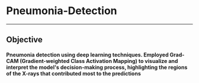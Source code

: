 # Pneumonia-Detection
-----------------------------------------------------------
## Objective
#### Pneumonia detection using deep learning techniques. Employed Grad-CAM (Gradient-weighted Class Activation Mapping) to visualize and interpret the model's decision-making process, highlighting the regions of the X-rays that contributed most to the predictions
